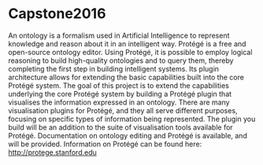# Capstone2016
An ontology is a formalism used in Artificial Intelligence to represent knowledge and reason about it
in an intelligent way. Protégé is a free and open-source ontology editor. Using Protégé, it is possible to
employ logical reasoning to build high-quality ontologies and to query them, thereby completing the first
step in building intelligent systems. Its plugin architecture allows for extending the basic capabilities
built into the core Protégé system.
The goal of this project is to extend the capabilities underlying the core Protégé system by building a
Protégé plugin that visualises the information expressed in an ontology. There are many visualisation
plugins for Protégé, and they all serve different purposes, focusing on specific types of information being
represented. The plugin you build will be an addition to the suite of visualisation tools available for
Protégé. Documentation on ontology editing and Protégé is available, and will be provided. Information
on Protégé can be found here: http://protege.stanford.edu 
